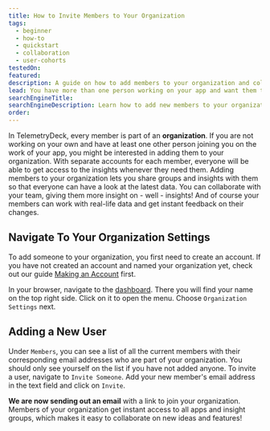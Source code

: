 ```yaml
---
title: How to Invite Members to Your Organization
tags:
  - beginner
  - how-to
  - quickstart
  - collaboration
  - user-cohorts
testedOn:
featured:
description: A guide on how to add members to your organization and collaborate
lead: You have more than one person working on your app and want them to have access to all the insights? Great! This guide will tell you everything you need to know about adding new members to your organization.
searchEngineTitle:
searchEngineDescription: Learn how to add new members to your organization and share insights with them.
order:
---
```


In TelemetryDeck, every member is part of an **organization**. If you are not working on your own and have at least one other person joining you on the work of your app, you might be interested in adding them to your organization. With separate accounts for each member, everyone will be able to get access to the insights whenever they need them.
Adding members to your organization lets you share groups and insights with them so that everyone can have a look at the latest data.
You can collaborate with your team, giving them more insight on - well - insights! And of course your members can work with real-life data and get instant feedback on their changes.


## Navigate To Your Organization Settings

To add someone to your organization, you first need to create an account. If you have not created an account and named your organization yet, check out our guide [Making an Account](/docs/articles/making-account/) first.

In your browser, navigate to the [dashboard](https://dashboard.telemetrydeck.com). There you will find your name on the top right side. Click on it to open the menu. Choose `Organization Settings` next.


## Adding a New User

Under `Members`, you can see a list of all the current members with their corresponding email addresses who are part of your organization. You should only see yourself on the list if you have not added anyone. To invite a user, navigate to `Invite Someone`. Add your new member's email address in the text field and click on `Invite`.

**We are now sending out an email** with a link to join your organization. Members of your organization get instant access to all apps and insight groups, which makes it easy to collaborate on new ideas and features!
